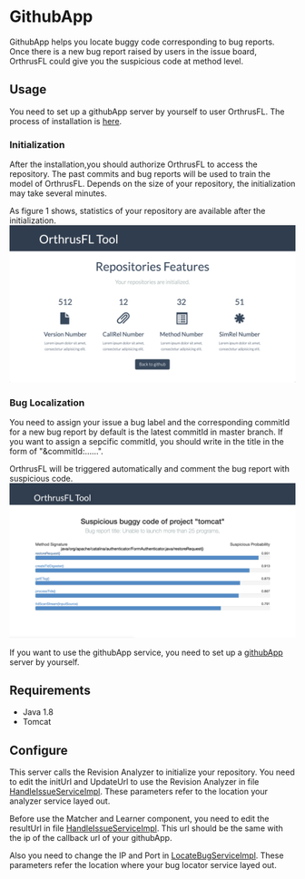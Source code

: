 # GithubApp
GithubApp helps you locate buggy code corresponding to bug reports.
Once there is a new bug report raised by users in the issue board, OrthrusFL could give you the suspicious code at method level. 

## Usage
You need to set up a githubApp server by yourself to user OrthrusFL. The process of installation is [here](https://github.com/RAddRiceee/BugPecker/tree/master/GithubApp).
### Initialization
After the installation,you should authorize OrthrusFL to access the repository. The past commits and bug reports will be used to train the model of OrthrusFL. Depends on the size of your repository, the initialization may take several minutes.

As figure 1 shows, statistics of your repository are available after the initialization.
![avatar](https://raw.githubusercontent.com/Tekfei/test/master/init.png)
### Bug Localization
You need to assign your issue a bug label and the corresponding commitId for a new bug report by default is the latest commitId in master branch. If you want to assign a sepcific commitId, you should write in the title in the form of "&commitId:……".

OrthrusFL will be triggered automatically and comment the bug report with suspicious  code.
![avatar](https://raw.githubusercontent.com/Tekfei/test/master/result.png)


If you want to use the githubApp service, you need to set up a [githubApp](https://developer.github.com/) server by yourself.

## Requirements

- Java 1.8
- Tomcat

## Configure

This server calls the Revision Analyzer to initialize your repository. You need to edit the initUrl and UpdateUrl to use the Revision Analyzer in file [HandleIssueServiceImpl](./src/main/java/com/githubApp/service/impl/HandleIssueServiceImpl.java). These parameters refer to the location your analyzer service layed out.

Before use the Matcher and Learner component, you need to edit the resultUrl in file [HandleIssueServiceImpl](./src/main/java/com/githubApp/service/impl/HandleIssueServiceImpl.java). This url should be the same with the ip of the callback url of your githubApp. 

Also you need to change the IP and Port in [LocateBugServiceImpl](./src/main/java/com/githubApp/service/impl/LocateBugServiceImpl.java). These parameters refer the location where your bug locator service layed out.
